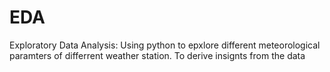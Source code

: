 # EDA
Exploratory Data Analysis: Using python to epxlore different meteorological paramters of differrent weather station. To derive insignts from the data
